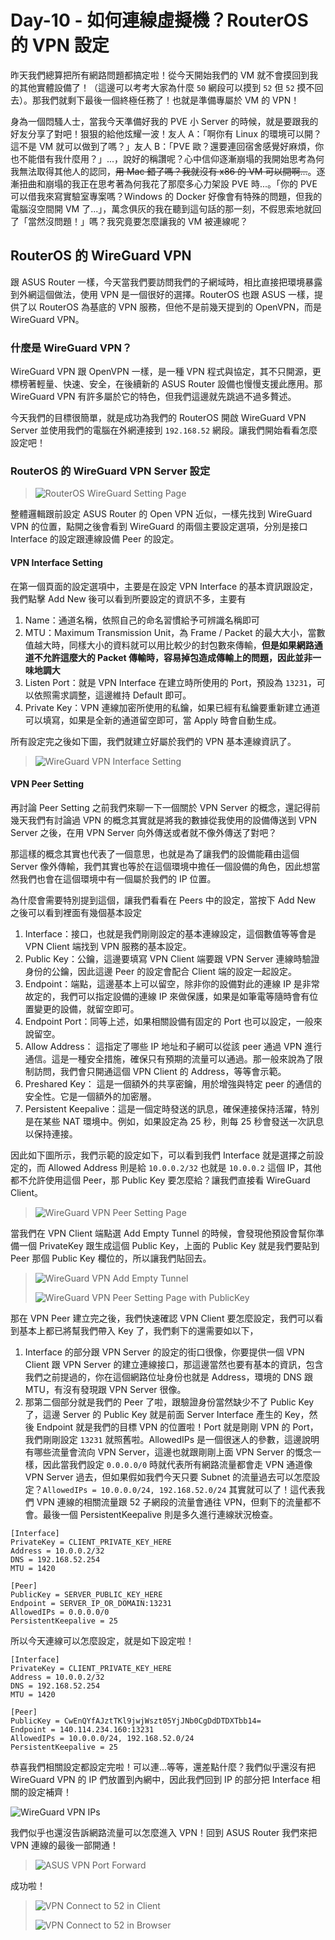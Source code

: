 # Day-10 - 如何連線虛擬機？RouterOS 的 VPN 設定

昨天我們總算把所有網路問題都搞定啦！從今天開始我們的 VM 就不會摸回到我的其他實體設備了！（這邊可以考考大家為什麼 `50` 網段可以摸到 `52` 但 `52` 摸不回去）。那我們就剩下最後一個終極任務了！也就是準備專屬於 VM 的 VPN！

身為一個悶騷人士，當我今天準備好我的 PVE 小 Server 的時候，就是要跟我的好友分享了對吧！狠狠的給他炫耀一波！友人 A：「啊你有 Linux 的環境可以開？這不是 VM 就可以做到了嗎？」友人 B：「PVE 歐？還要連回宿舍感覺好麻煩，你也不能借有我什麼用？」...，說好的稱讚呢？心中信仰逐漸崩塌的我開始思考為何我無法取得其他人的認同，~~用 Mac 錯了嗎？我就沒有 x86 的 VM 可以開啊...~~。逐漸扭曲和崩塌的我正在思考著為何我花了那麼多心力架設 PVE 時...。「你的 PVE 可以借我來寫實驗室專案嗎？Windows 的 Docker 好像會有特殊的問題，但我的電腦沒空間開 VM 了...」，萬念俱灰的我在聽到這句話的那一刻，不假思索地就回了「當然沒問題！」嗎？我究竟要怎麼讓我的 VM 被連線呢？

## RouterOS 的 WireGuard VPN

跟 ASUS Router 一樣，今天當我們要訪問我們的子網域時，相比直接把環境暴露到外網這個做法，使用 VPN 是一個很好的選擇。RouterOS 也跟 ASUS 一樣，提供了以 RouterOS 為基底的 VPN 服務，但他不是前幾天提到的 OpenVPN，而是 WireGuard VPN。

### 什麼是 WireGuard VPN？

WireGuard VPN 跟 OpenVPN 一樣，是一種 VPN 程式與協定，其不只開源，更標榜著輕量、快速、安全，在後續新的 ASUS Router 設備也慢慢支援此應用。那 WireGuard VPN 有許多屬於它的特色，但我們這邊就先跳過不過多贅述。

今天我們的目標很簡單，就是成功為我們的 RouterOS 開啟 WireGuard VPN Server 並使用我們的電腦在外網連接到 `192.168.52` 網段。讓我們開始看看怎麼設定吧！

### RouterOS 的 WireGuard VPN Server 設定

> ![RouterOS WireGuard Setting Page](https://raw.githubusercontent.com/fdff87554/iThome-Ironman/main/2023/%E8%AA%92%EF%BC%8C%E6%83%B3%E4%B8%8D%E5%88%B0%E6%9C%89%E4%B8%80%E5%A4%A9%E6%90%9E%E6%87%82%E7%B6%B2%E8%B7%AF%E6%98%AF%E5%9B%A0%E7%82%BA%E5%AE%BF%E8%88%8D%E5%AD%B8%E9%95%B7%E9%80%BC%E6%88%91%E7%9A%84QQ%EF%BC%8130%E5%A4%A9%E7%9A%84%E5%AE%BF%E8%88%8D%E7%B6%B2%E8%B7%AF%E6%9E%B6%E8%A8%AD/Images/RouterOS-WebFig-WireGuard-Setting-Page.png)

整體邏輯跟前設定 ASUS Router 的 Open VPN 近似，一樣先找到 WireGuard VPN 的位置，點開之後會看到 WireGuard 的兩個主要設定選項，分別是接口 Interface 的設定跟連線設備 Peer 的設定。

#### VPN Interface Setting

在第一個頁面的設定選項中，主要是在設定 VPN Interface 的基本資訊跟設定，我們點擊 Add New 後可以看到所要設定的資訊不多，主要有

1. Name：通道名稱，依照自己的命名習慣給予可辨識名稱即可
2. MTU：Maximum Transmission Unit，為 Frame / Packet 的最大大小，當數值越大時，同樣大小的資料就可以用比較少的封包數來傳輸，**但是如果網路通道不允許這麼大的 Packet 傳輸時，容易掉包造成傳輸上的問題，因此並非一味地調大**
3. Listen Port：就是 VPN Interface 在建立時所使用的 Port，預設為 `13231`，可以依照需求調整，這邊維持 Default 即可。
4. Private Key：VPN 連線加密所使用的私鑰，如果已經有私鑰要重新建立通道可以填寫，如果是全新的通道留空即可，當 Apply 時會自動生成。

所有設定完之後如下圖，我們就建立好屬於我們的 VPN 基本連線資訊了。

> ![WireGuard VPN Interface Setting](https://raw.githubusercontent.com/fdff87554/iThome-Ironman/main/2023/%E8%AA%92%EF%BC%8C%E6%83%B3%E4%B8%8D%E5%88%B0%E6%9C%89%E4%B8%80%E5%A4%A9%E6%90%9E%E6%87%82%E7%B6%B2%E8%B7%AF%E6%98%AF%E5%9B%A0%E7%82%BA%E5%AE%BF%E8%88%8D%E5%AD%B8%E9%95%B7%E9%80%BC%E6%88%91%E7%9A%84QQ%EF%BC%8130%E5%A4%A9%E7%9A%84%E5%AE%BF%E8%88%8D%E7%B6%B2%E8%B7%AF%E6%9E%B6%E8%A8%AD/Images/WireGuard-VPN-Interface-Setting.png)

#### VPN Peer Setting

再討論 Peer Setting 之前我們來聊一下一個關於 VPN Server 的概念，還記得前幾天我們有討論過 VPN 的概念其實就是將我的數據從我使用的設備傳送到 VPN Server 之後，在用 VPN Server 向外傳送或者就不像外傳送了對吧？

那這樣的概念其實也代表了一個意思，也就是為了讓我們的設備能藉由這個 Server 像外傳輸，我們其實也等於在這個環境中擔任一個設備的角色，因此想當然我們也會在這個環境中有一個屬於我們的 IP 位置。

為什麼會需要特別提到這個，讓我們看看在 Peers 中的設定，當按下 Add New 之後可以看到裡面有幾個基本設定

1. Interface：接口，也就是我們剛剛設定的基本連線設定，這個數值等等會是 VPN Client 端找到 VPN 服務的基本設定。
2. Public Key：公鑰，這邊要填寫 VPN Client 端要跟 VPN Server 連線時驗證身份的公鑰，因此這邊 Peer 的設定會配合 Client 端的設定一起設定。
3. Endpoint：端點，這邊基本上可以留空，除非你的設備對此的連線 IP 是非常故定的，我們可以指定設備的連線 IP 來做保護，如果是如筆電等隨時會有位置變更的設備，就留空即可。
4. Endpoint Port：同等上述，如果相關設備有固定的 Port 也可以設定，一般來說留空。
5. Allow Address： 這指定了哪些 IP 地址和子網可以從該 peer 通過 VPN 進行通信。這是一種安全措施，確保只有預期的流量可以通過。那一般來說為了限制訪問，我們會只開通這個 VPN Client 的 Address，等等會示範。
6. Preshared Key： 這是一個額外的共享密鑰，用於增強與特定 peer 的通信的安全性。它是一個額外的加密層。
7. Persistent Keepalive：這是一個定時發送的訊息，確保連接保持活躍，特別是在某些 NAT 環境中。例如，如果設定為 25 秒，則每 25 秒會發送一次訊息以保持連接。

因此如下圖所示，我們示範的設定如下，可以看到我們 Interface 就是選擇之前設定的，而 Allowed Address 則是給 `10.0.0.2/32` 也就是 `10.0.0.2` 這個 IP，其他都不允許使用這個 Peer，那 Public Key 要怎麼給？讓我們直接看 WireGuard Client。

> ![WireGuard VPN Peer Setting Page](https://raw.githubusercontent.com/fdff87554/iThome-Ironman/main/2023/%E8%AA%92%EF%BC%8C%E6%83%B3%E4%B8%8D%E5%88%B0%E6%9C%89%E4%B8%80%E5%A4%A9%E6%90%9E%E6%87%82%E7%B6%B2%E8%B7%AF%E6%98%AF%E5%9B%A0%E7%82%BA%E5%AE%BF%E8%88%8D%E5%AD%B8%E9%95%B7%E9%80%BC%E6%88%91%E7%9A%84QQ%EF%BC%8130%E5%A4%A9%E7%9A%84%E5%AE%BF%E8%88%8D%E7%B6%B2%E8%B7%AF%E6%9E%B6%E8%A8%AD/Images/WireGuard-VPN-Peer-Setting-Page.png)

當我們在 VPN Client 端點選 Add Empty Tunnel 的時候，會發現他預設會幫你準備一個 PrivateKey 跟生成這個 Public Key，上面的 Public Key 就是我們要貼到 Peer 那個 Public Key 欄位的，所以讓我們貼回去。

> ![WireGuard VPN Add Empty Tunnel](https://raw.githubusercontent.com/fdff87554/iThome-Ironman/main/2023/%E8%AA%92%EF%BC%8C%E6%83%B3%E4%B8%8D%E5%88%B0%E6%9C%89%E4%B8%80%E5%A4%A9%E6%90%9E%E6%87%82%E7%B6%B2%E8%B7%AF%E6%98%AF%E5%9B%A0%E7%82%BA%E5%AE%BF%E8%88%8D%E5%AD%B8%E9%95%B7%E9%80%BC%E6%88%91%E7%9A%84QQ%EF%BC%8130%E5%A4%A9%E7%9A%84%E5%AE%BF%E8%88%8D%E7%B6%B2%E8%B7%AF%E6%9E%B6%E8%A8%AD/Images/WireGuard-VPN-Add-Empty-Tunnel.png)
> 
> ![WireGuard VPN Peer Setting Page with PublicKey](https://raw.githubusercontent.com/fdff87554/iThome-Ironman/main/2023/%E8%AA%92%EF%BC%8C%E6%83%B3%E4%B8%8D%E5%88%B0%E6%9C%89%E4%B8%80%E5%A4%A9%E6%90%9E%E6%87%82%E7%B6%B2%E8%B7%AF%E6%98%AF%E5%9B%A0%E7%82%BA%E5%AE%BF%E8%88%8D%E5%AD%B8%E9%95%B7%E9%80%BC%E6%88%91%E7%9A%84QQ%EF%BC%8130%E5%A4%A9%E7%9A%84%E5%AE%BF%E8%88%8D%E7%B6%B2%E8%B7%AF%E6%9E%B6%E8%A8%AD/Images/WireGuard-VPN-Peer-Setting-Page-with-PublicKey.png)

那在 VPN Peer 建立完之後，我們快速確認 VPN Client 要怎麼設定，我們可以看到基本上都已將幫我們帶入 Key 了，我們剩下的還需要如以下，

1. Interface 的部分跟 VPN Server 的設定的街口很像，你要提供一個 VPN Client 跟 VPN Server 的建立連線接口，那這邊當然也要有基本的資訊，包含我們之前提過的，你在這個網路位址身份也就是 Address，環境的 DNS 跟 MTU，有沒有發現跟 VPN Server 很像。
2. 那第二個部分就是我們的 Peer 了啦，跟驗證身份當然缺少不了 Public Key 了，這邊 Server 的 Public Key 就是前面 Server Interface 產生的 Key，然後 Endpoint 就是我們的目標 VPN 的位置啦！Port 就是剛剛 VPN 的 Port，我們剛剛設定 `13231` 就照舊啦。AllowedIPs 是一個很迷人的參數，這邊說明有哪些流量會流向 VPN Server，這邊也就跟剛剛上面 VPN Server 的慨念一樣，因此當我們設定 `0.0.0.0/0` 時就代表所有網路流量都會走 VPN 通道像 VPN Server 過去，但如果假如我們今天只要 Subnet 的流量過去可以怎麼設定？`AllowedIPs = 10.0.0.0/24, 192.168.52.0/24` 其實就可以了！這代表我們 VPN 連線的相關流量跟 52 子網段的流量會通往 VPN，但剩下的流量都不會。最後一個 PersistentKeepalive 則是多久進行連線狀況檢查。

```make=
[Interface]
PrivateKey = CLIENT_PRIVATE_KEY_HERE
Address = 10.0.0.2/32
DNS = 192.168.52.254
MTU = 1420

[Peer]
PublicKey = SERVER_PUBLIC_KEY_HERE
Endpoint = SERVER_IP_OR_DOMAIN:13231
AllowedIPs = 0.0.0.0/0
PersistentKeepalive = 25
```

所以今天連線可以怎麼設定，就是如下設定啦！

```make=
[Interface]
PrivateKey = CLIENT_PRIVATE_KEY_HERE
Address = 10.0.0.2/32
DNS = 192.168.52.254
MTU = 1420

[Peer]
PublicKey = CwEnQYfAJztTKl9jwjWszt05YjJNb0CgDdDTDXTbb14=
Endpoint = 140.114.234.160:13231
AllowedIPs = 10.0.0.0/24, 192.168.52.0/24
PersistentKeepalive = 25
```



恭喜我們相關設定都設定完啦！可以連...等等，還差點什麼？我們似乎還沒有把 WireGuard VPN 的 IP 們放置到內網中，因此我們回到 IP 的部分把 Interface 相關的設定補齊！

![WireGuard VPN IPs](https://raw.githubusercontent.com/fdff87554/iThome-Ironman/main/2023/%E8%AA%92%EF%BC%8C%E6%83%B3%E4%B8%8D%E5%88%B0%E6%9C%89%E4%B8%80%E5%A4%A9%E6%90%9E%E6%87%82%E7%B6%B2%E8%B7%AF%E6%98%AF%E5%9B%A0%E7%82%BA%E5%AE%BF%E8%88%8D%E5%AD%B8%E9%95%B7%E9%80%BC%E6%88%91%E7%9A%84QQ%EF%BC%8130%E5%A4%A9%E7%9A%84%E5%AE%BF%E8%88%8D%E7%B6%B2%E8%B7%AF%E6%9E%B6%E8%A8%AD/Images/WireGuard-VPN-IPs.png)

我們似乎也還沒告訴網路流量可以怎麼進入 VPN！回到 ASUS Router 我們來把 VPN 連線的最後一部開通！

> ![ASUS VPN Port Forward](https://raw.githubusercontent.com/fdff87554/iThome-Ironman/main/2023/%E8%AA%92%EF%BC%8C%E6%83%B3%E4%B8%8D%E5%88%B0%E6%9C%89%E4%B8%80%E5%A4%A9%E6%90%9E%E6%87%82%E7%B6%B2%E8%B7%AF%E6%98%AF%E5%9B%A0%E7%82%BA%E5%AE%BF%E8%88%8D%E5%AD%B8%E9%95%B7%E9%80%BC%E6%88%91%E7%9A%84QQ%EF%BC%8130%E5%A4%A9%E7%9A%84%E5%AE%BF%E8%88%8D%E7%B6%B2%E8%B7%AF%E6%9E%B6%E8%A8%AD/Images/ASUS-VPN-Port-Forward.png)

成功啦！

> ![VPN Connect to 52 in Client](https://raw.githubusercontent.com/fdff87554/iThome-Ironman/main/2023/%E8%AA%92%EF%BC%8C%E6%83%B3%E4%B8%8D%E5%88%B0%E6%9C%89%E4%B8%80%E5%A4%A9%E6%90%9E%E6%87%82%E7%B6%B2%E8%B7%AF%E6%98%AF%E5%9B%A0%E7%82%BA%E5%AE%BF%E8%88%8D%E5%AD%B8%E9%95%B7%E9%80%BC%E6%88%91%E7%9A%84QQ%EF%BC%8130%E5%A4%A9%E7%9A%84%E5%AE%BF%E8%88%8D%E7%B6%B2%E8%B7%AF%E6%9E%B6%E8%A8%AD/Images/VPN-Connect-to-52-in-Client.png)
> 
> ![VPN Connect to 52 in Browser](https://raw.githubusercontent.com/fdff87554/iThome-Ironman/main/2023/%E8%AA%92%EF%BC%8C%E6%83%B3%E4%B8%8D%E5%88%B0%E6%9C%89%E4%B8%80%E5%A4%A9%E6%90%9E%E6%87%82%E7%B6%B2%E8%B7%AF%E6%98%AF%E5%9B%A0%E7%82%BA%E5%AE%BF%E8%88%8D%E5%AD%B8%E9%95%B7%E9%80%BC%E6%88%91%E7%9A%84QQ%EF%BC%8130%E5%A4%A9%E7%9A%84%E5%AE%BF%E8%88%8D%E7%B6%B2%E8%B7%AF%E6%9E%B6%E8%A8%AD/Images/VPN-Connect-to-52-in-Browser.png)